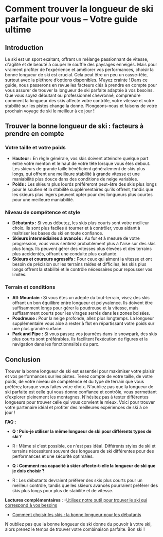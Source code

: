 # Comment trouver la longueur de ski parfaite pour vous – Votre guide ultime

## Introduction

Le ski est un sport exaltant, offrant un mélange passionnant de vitesse, d'agilité et de beauté à couper le souffle des paysages enneigés. Mais pour vraiment profiter de l’expérience et améliorer vos performances, choisir la bonne longueur de ski est crucial. Cela peut être un peu un casse-tête, surtout avec la pléthore d’options disponibles. N'ayez crainte ! Dans ce guide, nous passerons en revue les facteurs clés à prendre en compte pour vous assurer de trouver la longueur de ski parfaite adaptée à vos besoins. Que vous soyez débutant ou professionnel chevronné, comprendre comment la longueur des skis affecte votre contrôle, votre vitesse et votre stabilité sur les pistes change la donne. Plongeons-nous et faisons de votre prochain voyage de ski le meilleur à ce jour !

## Trouver la bonne longueur de ski : facteurs à prendre en compte

### Votre taille et votre poids

- **Hauteur :** En règle générale, vos skis doivent atteindre quelque part entre votre menton et le haut de votre tête lorsque vous êtes debout. Les skieurs de grande taille bénéficient généralement de skis plus longs, qui offrent une meilleure stabilité à grande vitesse et une maniabilité plus douce dans des conditions de neige variables.
- **Poids :** Les skieurs plus lourds préféreront peut-être des skis plus longs pour le soutien et la stabilité supplémentaires qu'ils offrent, tandis que les skieurs plus légers peuvent opter pour des longueurs plus courtes pour une meilleure maniabilité.

### Niveau de compétence et style

- **Débutants :** Si vous débutez, les skis plus courts sont votre meilleur choix. Ils sont plus faciles à tourner et à contrôler, vous aidant à maîtriser les bases du ski en toute confiance.
- **Skieurs intermédiaires à avancés :** Au fur et à mesure de votre progression, vous vous sentirez probablement plus à l'aise sur des skis plus longs. Ils peuvent gérer des vitesses plus élevées et des terrains plus accidentés, offrant une conduite plus exaltante.
- **Skieurs et coureurs agressifs :** Pour ceux qui aiment la vitesse et ont besoin de précision sur les terrains raides et difficiles, les skis plus longs offrent la stabilité et le contrôle nécessaires pour repousser vos limites.

### Terrain et conditions

- **All-Mountain :** Si vous êtes un adepte du tout-terrain, visez des skis offrant un bon équilibre entre longueur et polyvalence. Ils doivent être suffisamment longs pour gérer la poudreuse et la vitesse, mais suffisamment courts pour les virages serrés dans les zones boisées.
- **Poudreuse :** Pour la neige profonde, allez plus longtemps. La longueur supplémentaire vous aide à rester à flot en répartissant votre poids sur une plus grande surface.
- **Park and Pipe :** Si vous passez vos journées dans le snowpark, des skis plus courts sont préférables. Ils facilitent l’exécution de figures et la navigation dans les fonctionnalités du parc.

## Conclusion

Trouver la bonne longueur de ski est essentiel pour maximiser votre plaisir et vos performances sur les pistes. Tenez compte de votre taille, de votre poids, de votre niveau de compétence et du type de terrain que vous préférez lorsque vous faites votre choix. N'oubliez pas que la longueur de ski parfaite est celle qui vous donne confiance et contrôle, vous permettant d'explorer pleinement les montagnes. N'hésitez pas à tester différentes longueurs pour trouver celle qui vous convient le mieux. Voici pour trouver votre partenaire idéal et profiter des meilleures expériences de ski à ce jour !

**FAQ :**

- **Q : Puis-je utiliser la même longueur de ski pour différents types de ski ?**
- R : Même si c'est possible, ce n'est pas idéal. Différents styles de ski et terrains nécessitent souvent des longueurs de ski différentes pour des performances et une sécurité optimales.

- **Q : Comment ma capacité à skier affecte-t-elle la longueur de ski que je dois choisir ?**
- R : Les débutants devraient préférer des skis plus courts pour un meilleur contrôle, tandis que les skieurs avancés pourraient préférer des skis plus longs pour plus de stabilité et de vitesse.

**Lectures complémentaires :**
-[Utilisez notre outil pour trouver le ski qui correspond à vos besoins](https://www.pick-a-ski.com/pick-a-ski)
- [Comment choisir les skis : la bonne longueur pour les débutants](https://www.pick-a-ski.com/nl/articles/ski-length-all-mountain-beginner)

N'oubliez pas que la bonne longueur de ski donne du pouvoir à votre ski, alors prenez le temps de trouver votre combinaison parfaite. Bon ski !
